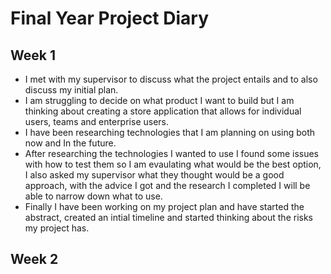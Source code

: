 
# Final Year Project Diary


## Week 1

- I met with my supervisor to discuss what the project entails and to also discuss my initial plan. 
- I am struggling to decide on what product I want to build but I am thinking about creating a store application that allows for individual users, teams and enterprise users.
- I have been researching technologies that I am planning on using both now and In the future.
- After researching the technologies I wanted to use I found some issues with how to test them so I am evaulating what would be the best option, I also asked my supervisor what they thought would be a good approach, with the advice I got and the research I completed I will be able to narrow down what to use.
- Finally I have been working on my project plan and have started the abstract, created an intial timeline and started thinking about the risks my project has.

## Week 2